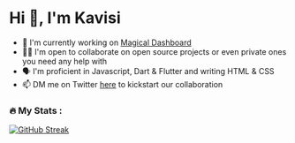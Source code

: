 # Hi 👋, I'm Kavisi

* 🔭 I'm currently working on [Magical Dashboard](https://github.com/kekavc24/magical_dashboard-ui)
* 🕺🏾 I'm open to collaborate on open source projects or even private ones you need any help with
* 🗣️ I'm proficient in Javascript, Dart & Flutter and writing HTML & CSS
* 📫 DM me on Twitter <a href="https://twitter.com/messages/compose?recipient_id=2879585188" target="_blank">here</a> to kickstart our collaboration


### :fire: My Stats :

[![GitHub Streak](http://github-readme-streak-stats.herokuapp.com?user=kekavc24&theme=gotham&hide_border=true)](https://git.io/streak-stats)
